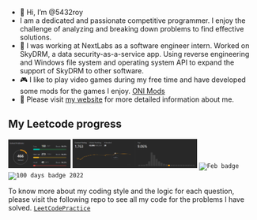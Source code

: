 - 👋 Hi, I’m @5432roy
- I am a dedicated and passionate competitive programmer. I enjoy the challenge of analyzing and breaking down problems to find effective solutions.
- 💼 I was working at NextLabs as a software engineer intern. Worked on SkyDRM, a data security-as-a-service app. Using reverse engineering and Windows file system and operating system API to expand the support of SkyDRM to other software.
- 🎮 I like to play video games during my free time and have developed some mods for the games I enjoy. [ONI Mods](https://github.com/5432roy/ModsNotIncluded/tree/main/HeatExchangeNotIncluded_StorageBin)
- 🌱 Please visit [my website](https://5432roy.github.io/) for more detailed information about me.


## My Leetcode progress

<code><img width=25% alt="leetcode solved" src="resources\leetcodesolvedproblem02072024.png"></code>
<code><img width=50% alt="contest rating" src="resources\ContestRating2024-02-07.png"></code>
<code><img width=8% alt="Feb badge" src="https://assets.leetcode.com/static_assets/public/images/badges/dcc-2024-2.png"></code>
<code><img width=8% alt="100 days badge 2022" src="https://assets.leetcode.com/static_assets/public/images/badges/2022/lg/2022-annual-100.png"></code>

To know more about my coding style and the logic for each question, please visit the following repo to see all my code for the problems I have solved.
<code><a href="https://github.com/5432roy/LeetCodePractice">LeetCodePractice</a></code>

<!---
5432roy/5432roy is a ✨ special ✨ repository because its `README.md` (this file) appears on your GitHub profile.
You can click the Preview link to take a look at your changes.
--->
